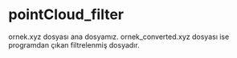 # pointCloud_filter
ornek.xyz dosyası ana dosyamız.
ornek_converted.xyz dosyası ise programdan çıkan filtrelenmiş dosyadır.
